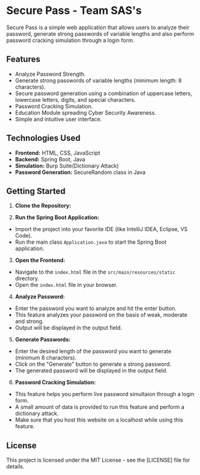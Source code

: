 # Secure Pass - Team SAS's

Secure Pass is a simple web application that allows users to analyze their password, generate strong passwords of variable lengths and also perform password cracking simulation through a login form.

## Features

- Analyze Password Strength.
- Generate strong passwords of variable lengths (minimum length: 8 characters).
- Secure password generation using a combination of uppercase letters, lowercase letters, digits, and special characters.
- Password Cracking Simulation.
- Education Module spreading Cyber Security Awareness.
- Simple and intuitive user interface.

## Technologies Used

- **Frontend:** HTML, CSS, JavaScript
- **Backend:** Spring Boot, Java
- **Simulation:** Burp Suite(Dictionary Attack)
- **Password Generation:** SecureRandom class in Java

## Getting Started

1. **Clone the Repository:**

2. **Run the Spring Boot Application:**
- Import the project into your favorite IDE (like IntelliJ IDEA, Eclipse, VS Code).
- Run the main class `Application.java` to start the Spring Boot application.

3. **Open the Frontend:**
- Navigate to the `index.html` file in the `src/main/resources/static` directory.
- Open the `index.html` file in your browser.

4. **Analyze Password:**
- Enter the password you want to analyze and hit the enter button.
- This feature analyzes your password on the basis of weak, moderate and strong.
- Output will be displayed in the output field.

5. **Generate Passwords:**
- Enter the desired length of the password you want to generate (minimum 8 characters).
- Click on the "Generate" button to generate a strong password.
- The generated password will be displayed in the output field.

6. **Password Cracking Simulation:**
- This feature helps you perform live password simultaion through a login form.
- A small amount of data is provided to run this feature and perform a dictionary attack.
- Make sure that you host this website on a localhost while using this feature.


## License

This project is licensed under the MIT License - see the [LICENSE] file for details.

